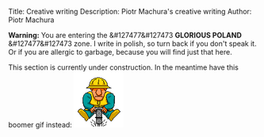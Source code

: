 Title:        Creative writing
Description:  Piotr Machura's creative writing
Author:       Piotr Machura

**Warning:**
You are entering the &#127477&#127473 **GLORIOUS POLAND** &#127477&#127473 zone. I write in polish, so turn
back if you don't speak it. Or if you are allergic to garbage, because you will find just that here.

This section is currently under construction. In the meantime have this boomer gif instead:
![Boomer under construction gif](./under_construction.gif)
